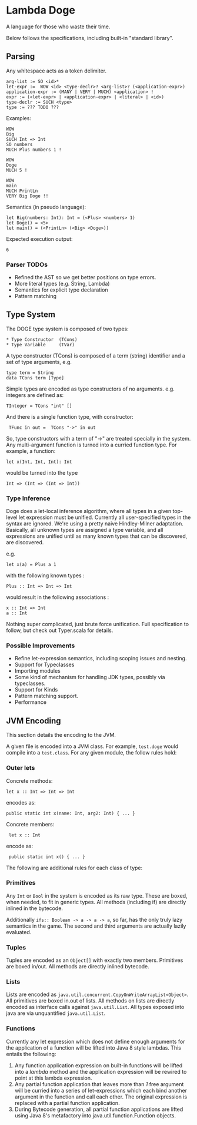 # Lambda Doge


A language for those who waste their time.

Below follows the specifications, including built-in "standard library".

## Parsing


Any whitespace acts as a token delimiter.

    arg-list := SO <id>*
    let-expr :=  WOW <id> <type-declr>? <arg-list>? (<application-expr>)
    application-expr := (MANY | VERY | MUCH) <application> !
    expr := (<let-expr> | <application-expr> | <literal> | <id>)
    type-declr := SUCH <type>
    type := ??? TODO ???

Examples:

    WOW
    Big
    SUCH Int => Int
    SO numbers
    MUCH Plus numbers 1 !

    WOW
    Doge
    MUCH 5 !

    WOW
    main
    MUCH PrintLn
    VERY Big Doge !!

Semantics (in pseudo language):

    let Big(numbers: Int): Int = (<Plus> <numbers> 1)
    let Doge() = <5>
    let main() = (<PrintLn> (<Big> <Doge>))

Expected execution output:

    6

### Parser TODOs

* Refined the AST so we get better positions on type errors.
* More literal types (e.g. String, Lambda)
* Semantics for explicit type declaration
* Pattern matching

## Type System

The DOGE type system is composed of two types:

    * Type Constructor  (TCons)
    * Type Variable     (TVar)

A type constructor (TCons) is composed of a term (string) identifier and a set of type arguments, e.g.

    type term = String
    data TCons term [Type]

Simple types are encoded as type constructors of no arguments. e.g. integers are defined as:

    TInteger = TCons "int" []

And there is a single function type, with constructor:

     TFunc in out =  TCons "->" in out

So, type constructors with a term of "->" are treated specially in the system.  Any multi-argument function is turned
into a curried function type.  For example, a function:

    let x(Int, Int, Int): Int

would be turned into the type

    Int => (Int => (Int => Int))


### Type Inference

Doge does a let-local inference algorithm, where all types in a given top-level let expression must be unified.
Currently all user-specified types in the syntax are ignored.  We're using a pretty naive Hindley-Milner adaptation.
Basically, all unknown types are assigned a type variable, and all expressions are unified until as many known types
that can be discovered, are discovered.

e.g.

    let x(a) = Plus a 1

with the following known types :

    Plus :: Int => Int => Int

would result in the following associations :

    x :: Int => Int
    a :: Int

Nothing super complicated, just brute force unification.  Full specification to follow, but check out Typer.scala
for details.

### Possible Improvements

* Refine let-expression semantics, including scoping issues and nesting.
* Support for Typeclasses
* Importing modules
* Some kind of mechanism for handling JDK types, possibly via typeclasses.
* Support for Kinds
* Pattern matching support.
* Performance


## JVM Encoding

This section details the encoding to the JVM.

A given file is encoded into a JVM class. For example, `test.doge` would compile into a `test.class`.  For any
 given module, the follow rules hold:

### Outer lets

Concrete methods:

    let x :: Int => Int => Int

encodes as:

    public static int x(name: Int, arg2: Int) { ... }


Concrete members:


     let x :: Int

encode as:

     public static int x() { ... }
     
The following are additional rules for each class of type:
     
### Primitives

Any `Int` or `Bool` in the system is encoded as its raw type.  These are boxed, when needed, to fit in generic types.
All methods (including if) are directly inlined in the bytecode.

Additionally `ifs:: Boolean -> a -> a -> a`, so far, has the only truly lazy semantics in the game.   The second and
third arguments are actually lazily evaluated.

### Tuples

Tuples are encoded as an `Object[]` with exactly two members.  Primitives are boxed in/out.  All methods are directly
inlined bytecode.

### Lists

Lists are encoded as `java.util.concurrent.CopyOnWriteArrayList<Object>`.  All primitives are boxed in.out of lists.
All methods on lists are directly encoded as interface calls against `java.util.List`.  All types exposed into java are
via unquantified `java.util.List`.


### Functions

Currently any let expression which does not define enough arguments for the application of a function will be
lifted into Java 8 style lambdas.   This entails the following:

1. Any function application expression on built-in functions will be lifted into a <foo>$lambda$<num> method and the
  application expression will be rewired to point at this lambda expression.
2. Any partial function application that leaves more than *1* free argument will be curried into a series of
   let-expressions which each bind another argument in the function and call each other.  The original expression
   is replaced with a partial function application.
3. During Bytecode generation, all partial function applications are lifted using Java 8's metafactory into
   java.util.function.Function objects.



